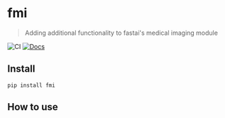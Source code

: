 # fmi
> Adding additional functionality to fastai's medical imaging module


![CI](https://github.com/asvcode/fmi/workflows/CI/badge.svg) [![Docs](https://img.shields.io/static/v1?label=fmi%20docs&message=link&labelColor=2f363d&color=blue&style=flat&logo=github&logoColor=959da5)](https://asvcode.github.io/fmi/)

## Install

`pip install fmi`

## How to use
